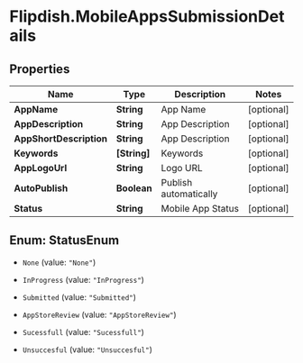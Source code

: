 # Flipdish.MobileAppsSubmissionDetails

## Properties
Name | Type | Description | Notes
------------ | ------------- | ------------- | -------------
**AppName** | **String** | App Name | [optional] 
**AppDescription** | **String** | App Description | [optional] 
**AppShortDescription** | **String** | App Description | [optional] 
**Keywords** | **[String]** | Keywords | [optional] 
**AppLogoUrl** | **String** | Logo URL | [optional] 
**AutoPublish** | **Boolean** | Publish automatically | [optional] 
**Status** | **String** | Mobile App Status | [optional] 


<a name="StatusEnum"></a>
## Enum: StatusEnum


* `None` (value: `"None"`)

* `InProgress` (value: `"InProgress"`)

* `Submitted` (value: `"Submitted"`)

* `AppStoreReview` (value: `"AppStoreReview"`)

* `Sucessfull` (value: `"Sucessfull"`)

* `Unsuccesful` (value: `"Unsuccesful"`)




